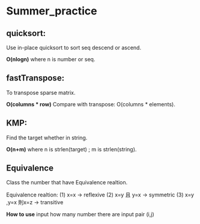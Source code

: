 # Summer_practice
## quicksort:
Use in-place quicksort to sort seq descend or ascend.

**O(nlogn)** where n is number or seq.
## fastTranspose:
To transpose sparse matrix.

**O(columns * row)**  Compare with transpose: O(columns * elements).

## KMP:
Find the target whether in string.

**O(n+m)** where n is strlen(target) ; m is strlen(string).

## Equivalence 
Class the number that have Equivalence realtion.

Equivalence realtion:
(1) x=x -> reflexive
(2) x=y 且 y=x -> symmetric
(3) x=y ,y=x 則x=z -> transitive

**How to use**
input how many number there are
input pair (i,j)
